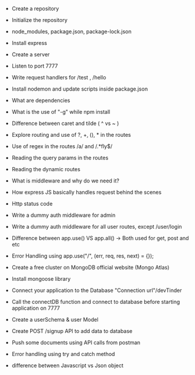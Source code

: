 - Create a repository
- Initialize the repository
- node_modules, package.json, package-lock.json
- Install express
- Create a server
- Listen to port 7777
- Write request handlers for /test , /hello
- Install nodemon and update scripts inside package.json
- What are dependencies
- What is the use of "-g" while npm install
- Difference between caret and tilde ( ^ vs ~ )
- Explore routing and use of ?, +, (), * in the routes
- Use of regex in the routes /a/ and /.*fly$/
- Reading the query params in the routes 
- Reading the dynamic routes
- What is middleware and why do we need it?
- How express JS basically handles request behind the scenes
- Http status code
- Write a dummy auth middleware for admin
- Write a dummy auth middleware for all user routes, except /user/login
- Difference between app.use() VS app.all() -> Both used for get, post and etc
- Error Handling using app.use("/", (err, req, res, next) = {});

- Create a free cluster on MongoDB official website (Mongo Atlas)
- Install mongoose library
- Connect your application to the Database "Connection url"/devTinder
- Call the connectDB function and connect to database before starting application on 7777
- Create a userSchema & user Model
- Create POST /signup API to add data to database
- Push some documents using API calls from postman
- Error handling using try and catch method

- difference between Javascript vs Json object